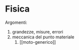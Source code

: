 # Fisica

Argomenti: 
1. grandezze, misure, errori
2. meccanica del punto materiale
    1. [[moto-generico]]
